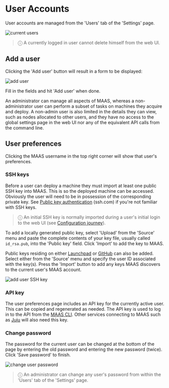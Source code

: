 

# User Accounts

User accounts are managed from the 'Users' tab of the 'Settings' page. 

![current users][img__current-users]

> ⓘ A currently logged in user cannot delete himself from the web UI.


## Add a user

Clicking the 'Add user' button will result in a form to be displayed:

![add user][img__add-user]

Fill in the fields and hit 'Add user' when done.

An administrator can manage all aspects of MAAS, whereas a non-administrator
user can perform a subset of tasks on machines they acquire and deploy. A
non-admin user is also limited in the details they can view, such as nodes
allocated to other users, and they have no access to the global settings page
in the web UI nor any of the equivalent API calls from the command line.


## User preferences

Clicking the MAAS username in the top right corner will show that user's
preferences.

### SSH keys

Before a user can deploy a machine they must import at least one public SSH key
into MAAS. This is so the deployed machine can be accessed. Obviously the user
will need to be in possession of the corresponding private key. See [Public key
authentication][ssh.com-what-is-public-key-auth] (ssh.com) if you're not
familiar with SSH keys.

> ⓘ An initial SSH key is normally imported during a user's initial login to the web UI (see [Configuration journey][config-journey]).

To add a locally generated public key, select 'Upload' from the 'Source' menu
and paste the complete contents of your key file, usually called `id_rsa.pub`,
into the 'Public key' field. Click 'Import' to add the key to MAAS.

Public keys residing on either [Launchpad][help.launchpad.net-accounts] or
[GitHub][help.github.com-ssh] can also be added. Select either from the
'Source' menu and specify the user ID associated with the key(s). Press the
'Import' button to add any keys MAAS discovers to the current user's MAAS
account.

![add user SSH key][img__add-user-ssh-key]


### API key

The user preferences page includes an API key for the currently active user.
This can be copied and regenerated as needed. The API key is used to log in to
the API from the [MAAS CLI][manage-cli]. Other services connecting to MAAS such as
[Juju][juju-maas-cloud] will also need this key.


### Change password

The password for the current user can be changed at the bottom of the page by
entering the old password and entering the new password (twice). Click 'Save
password' to finish. 

![change user password][img__change-user-password]

> ⓘ An administrator can change any user's password from within the 'Users' tab of the 'Settings' page. 


<!-- LINKS -->

[config-journey]: installconfig-webui-conf-journey.md
[help.launchpad.net-accounts]: https://help.launchpad.net/YourAccount
[help.github.com-ssh]: https://help.github.com/articles/connecting-to-github-with-ssh/
[ssh.com-what-is-public-key-auth]: https://www.ssh.com/ssh/public-key-authentication
[manage-cli]: manage-cli.md
[juju-maas-cloud]: https://jujucharms.com/docs/stable/clouds-maas

[img__current-users]: ../media/manage-user-accounts__2.4_current-users.png
[img__add-user]: ../media/manage-user-accounts__2.4_add-user.png
[img__add-user-ssh-key]: ../media/manage-user-accounts__2.4_add-user-ssh-key.png
[img__change-user-password]: ../media/manage-user-accounts__2.4_change-user-password.png
